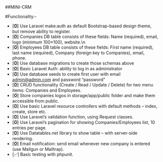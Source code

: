##MINI-CRM

#Functionality:-

- [❎] Use Laravel make:auth as default Bootstrap-based design theme, but remove ability to register.
- [❎] Companies DB table consists of these fields: Name (required), email, logo (minimum 100×100), website.\n
- [❎] Employees DB table consists of these fields: First name (required), last name (required), Company (foreign key to Companies), email, phone.
- [❎] Use database migrations to create those schemas above
- [❎] Basic Laravel Auth: ability to log in as administrator
- [❎] Use database seeds to create first user with email admin@admin.com and password “password”
- [❎] CRUD functionality (Create / Read / Update / Delete) for two menu items: Companies and Employees.
- [❎] Store companies logos in storage/app/public folder and make them accessible from public.
- [❎] Use basic Laravel resource controllers with default methods – index, create, store etc.
- [❎] Use Laravel’s validation function, using Request classes.
- [❎] Use Laravel’s pagination for showing Companies/Employees list, 10 entries per page.
- [❎] Use Datatables.net library to show table – with server-side rendering.
- [❎] Email notification: send email whenever new company is entered (use Mailgun or Mailtrap).
- [✅] Basic testing with phpunit.
